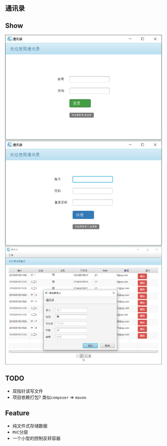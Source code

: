 ## 通讯录

## Show
![登录](/media/login.png)
![注册](/media/register.png)
![首页](/media/home.png)

## TODO
* 双指针读写文件
* 项目依赖打包? 类似`composer` => `maven`

## Feature
* 纯文件式存储数据
* `MVC`分层
* 一个小型的控制反转容器